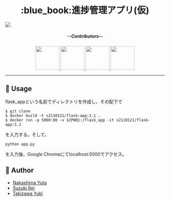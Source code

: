 <h1 align=center>:blue_book:進捗管理アプリ(仮)</h1>

<img src="https://wp.notepm.jp/wp-content/uploads/2020/03/project-tool.jpg">

<h5 align=center>--Contributors--</h5>
<p align=center>
<a href="https://github.com/nakashi94">
  <img src="https://avatars.githubusercontent.com/u/87302837?" width=75>
</a>
<a href="https://github.com/Rei-Suzuki1729">
  <img src="https://avatars.githubusercontent.com/u/83030439?" width=75>
</a>
<a href="https://github.com/crazymonkeybanana">
  <img src="https://avatars.githubusercontent.com/u/82359359?" width=75>
</a>
<a href="https://github.com/GureGorii">
  <img src="https://avatars.githubusercontent.com/u/81224242?" width=75>
</a>
</p>

***

## :speech_balloon: Usage
<p>flask_appという名前でディレクトリを作成し、その配下で</p>

    $ git clone
    $ docker build -t s2110121/flask-app:1.1 .
    $ docker run -p 5000:80 -v ${PWD}:/flask_app -it s2110121/flask-app:1.1
    
<p>を入力する。そして、</p>

`python app.py`

<p>を入力後、Google Chromeにてlocalhost:5000でアクセス。</p>

## :eyes: Author
* <a href="https://github.com/nakashi94">Nakashima Yuta</a>
* <a href="https://github.com/Rei-Suzuki1729">Suzuki Rei</a>
* <a href="https://github.com/crazymonkeybanana">Takizawa Yuki</a>
